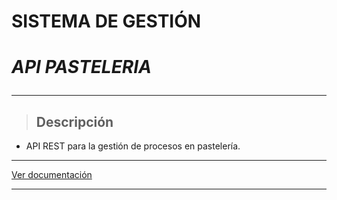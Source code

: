 # **SISTEMA DE GESTIÓN**
# **_API PASTELERIA_** <hr>
> ## Descripción
- API REST para la gestión de procesos en pastelería.
<hr>

<p><a href="http://138.197.7.205:8080/docs/" target="_blank">Ver documentación</a></p>


<hr>
